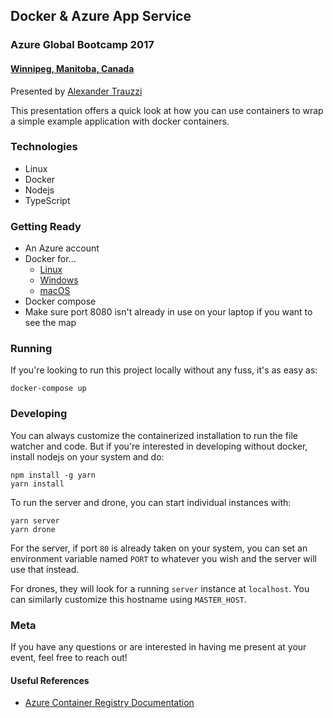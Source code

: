## Docker & Azure App Service
### Azure Global Bootcamp 2017
#### [Winnipeg, Manitoba, Canada](https://global.azurebootcamp.net/locations/canada-winnipeg/)

Presented by [Alexander Trauzzi](http://twitter.com/Omega_)

This presentation offers a quick look at how you can use containers to wrap a simple example application with docker containers.

### Technologies

 - Linux
 - Docker
 - Nodejs
 - TypeScript

### Getting Ready

 - An Azure account
 - Docker for...
   - [Linux](https://docs.docker.com/engine/installation/)
   - [Windows](https://docs.docker.com/docker-for-windows/install/)
   - [macOS](https://docs.docker.com/docker-for-mac/install/)
 - Docker compose
 - Make sure port 8080 isn't already in use on your laptop if you want to see the map

### Running

If you're looking to run this project locally without any fuss, it's as easy as:

```
docker-compose up
```

### Developing

You can always customize the containerized installation to run the file watcher and code.  But if you're interested in developing without docker,
install nodejs on your system and do:

```
npm install -g yarn
yarn install
```

To run the server and drone, you can start individual instances with:

```
yarn server
yarn drone
```

For the server, if port `80` is already taken on your system, you can set an environment variable named `PORT` to whatever you wish and the server will use that instead.

For drones, they will look for a running `server` instance at `localhost`. You can similarly customize this hostname using `MASTER_HOST`.

### Meta

If you have any questions or are interested in having me present at your event, feel free to reach out!

#### Useful References

 - [Azure Container Registry Documentation](https://docs.microsoft.com/en-ca/azure/container-registry/)